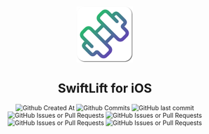 <p align=center>
  <img src="https://github.com/jadenzaleski/SwiftLift/blob/main/logo.png" width="128" height="128">
  <h1 align=center>SwiftLift for iOS</h1>
</p>

<p align=center>
    <img alt="Github Created At" src="https://img.shields.io/github/created-at/jadenzaleski/SwiftLift">
    <img alt="Github Commits" src="https://img.shields.io/github/commit-activity/t/jadenzaleski/SwiftLift">
    <img alt="GitHub last commit" src="https://img.shields.io/github/last-commit/jadenzaleski/SwiftLift">
    <br>
    <img alt="GitHub Issues or Pull Requests" src="https://img.shields.io/github/issues/jadenzaleski/SwiftLift">
    <img alt="GitHub Issues or Pull Requests" src="https://img.shields.io/github/issues-closed/jadenzaleski/SwiftLift?color=lightGreen">
    <br>
    <img alt="GitHub Issues or Pull Requests" src="https://img.shields.io/github/issues-pr/jadenzaleski/SwiftLift?color=lightGreen">
    <img alt="GitHub Issues or Pull Requests" src="https://img.shields.io/github/issues-pr-closed/jadenzaleski/SwiftLift?color=lightGreen">
</p>

<p align=center>

</p>



